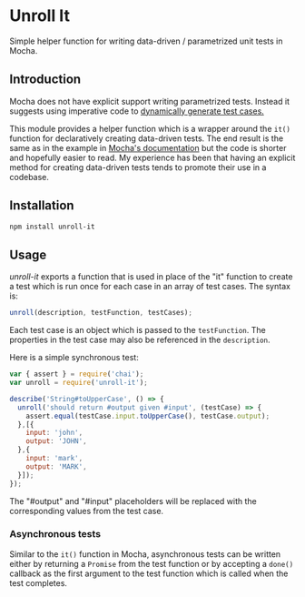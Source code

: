 # Unroll It

Simple helper function for writing data-driven / parametrized unit tests in
Mocha.

## Introduction

Mocha does not have explicit support writing parametrized tests. Instead it
suggests using imperative code to [dynamically generate test
cases.](https://mochajs.org/#dynamically-generating-tests)

This module provides a helper function which is a wrapper around the `it()`
function for declaratively creating data-driven tests. The end result is the
same as in the example in [Mocha's
documentation](https://mochajs.org/#dynamically-generating-tests) but the code
is shorter and hopefully easier to read. My experience has been that having an
explicit method for creating data-driven tests tends to promote their use in a
codebase.

## Installation

```sh
npm install unroll-it
```

## Usage

_unroll-it_ exports a function that is used in place of the "it" function to
create a test which is run once for each case in an array of test cases. The
syntax is:

```js
unroll(description, testFunction, testCases);
```

Each test case is an object which is passed to the `testFunction`. The properties
in the test case may also be referenced in the `description`.

Here is a simple synchronous test:

```js
var { assert } = require('chai');
var unroll = require('unroll-it');

describe('String#toUpperCase', () => {
  unroll('should return #output given #input', (testCase) => {
    assert.equal(testCase.input.toUpperCase(), testCase.output);
  },[{
    input: 'john',
    output: 'JOHN',
  },{
    input: 'mark',
    output: 'MARK',
  }]);
});
```

The "#output" and "#input" placeholders will be replaced with the corresponding
values from the test case.

### Asynchronous tests

Similar to the `it()` function in Mocha, asynchronous tests can be written
either by returning a `Promise` from the test function or by accepting a
`done()` callback as the first argument to the test function which is called
when the test completes.

